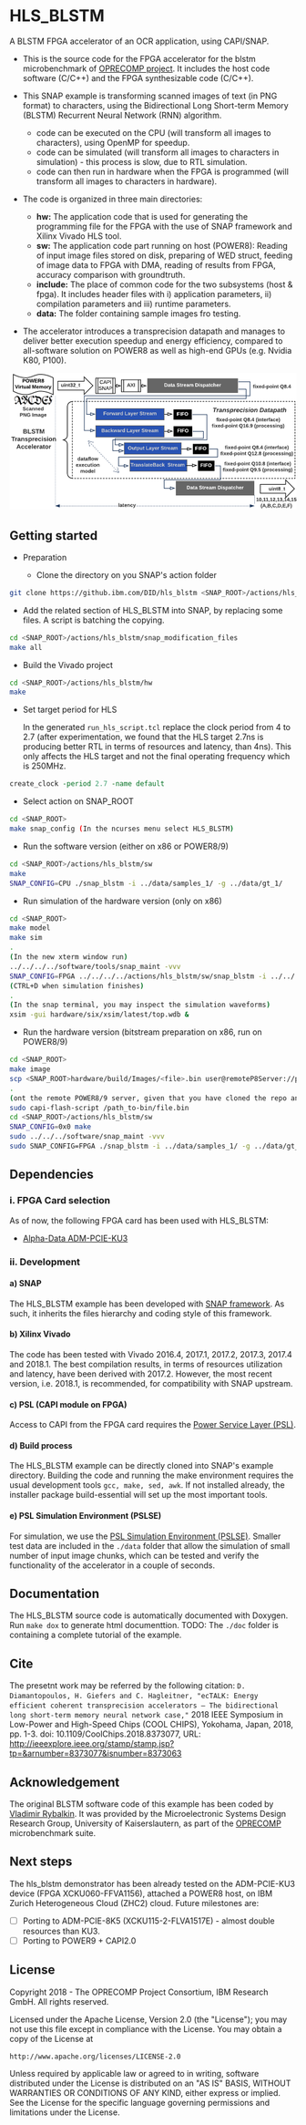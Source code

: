 # HLS_BLSTM
A BLSTM FPGA accelerator of an OCR application, using CAPI/SNAP.

- This is the source code for the FPGA accelerator for the blstm microbenchmark of [OPRECOMP project](http://oprecomp.eu/). It includes the host code software (C/C++) and the FPGA synthesizable code (C/C++).

- This SNAP example is transforming scanned images of text (in PNG format) to characters, using the Bidirectional Long Short-term Memory (BLSTM) Recurrent Neural Network (RNN) algorithm.
  - code can be executed on the CPU (will transform all images to characters), using OpenMP for speedup.
  - code can be simulated (will transform all images to characters in simulation) - this process is slow, due to RTL simulation.
  - code can then run in hardware when the FPGA is programmed (will transform all images to characters in hardware).


- The code is organized in three main directories:
  - **hw:** The application code that is used for generating the programming file for the FPGA with the use of SNAP framework and Xilinx Vivado HLS tool.
  - **sw:** The application code part running on host (POWER8): Reading of input image files stored on disk, preparing of WED struct, feeding of image data to FPGA with DMA, reading of results from FPGA, accuracy comparison with groundtruth.
  - **include:** The place of common code for the two subsystems (host & fpga). It includes header files with i) application parameters, ii) compilation parameters and iii) runtime parameters.
  - **data:** The folder containing sample images fro testing.

- The accelerator introduces a transprecision datapath and manages to deliver better execution speedup and energy efficiency, compared to all-software solution on POWER8 as well as high-end GPUs (e.g. Nvidia K80, P100).


![alt text](./var/hls_blstm.png "Overview of hls_blstm architecture.")


## Getting started
* Preparation

  * Clone the directory on you SNAP's action folder
```Bash
git clone https://github.ibm.com/DID/hls_blstm <SNAP_ROOT>/actions/hls_blstm
```
  * Add the related section of HLS_BLSTM into SNAP, by replacing some files. A script is batching the copying.
  ```Bash
  cd <SNAP_ROOT>/actions/hls_blstm/snap_modification_files
  make all
  ```
  * Build the Vivado project
  ```Bash
  cd <SNAP_ROOT>/actions/hls_blstm/hw
  make
  ```
  * Set target period for HLS

    In the generated `run_hls_script.tcl` replace the clock period from 4 to 2.7 (after experimentation, we found that the HLS target 2.7ns is producing better RTL in terms of resources and latency, than 4ns). This only affects the HLS target and not the final operating frequency which is 250MHz.
  ```tcl
  create_clock -period 2.7 -name default
  ```
  * Select action on SNAP_ROOT
  ```Bash
  cd <SNAP_ROOT>
  make snap_config (In the ncurses menu select HLS_BLSTM)
  ```

* Run the software version (either on x86 or POWER8/9)
```Bash
cd <SNAP_ROOT>/actions/hls_blstm/sw
make
SNAP_CONFIG=CPU ./snap_blstm -i ../data/samples_1/ -g ../data/gt_1/
```

* Run simulation of the hardware version (only on x86)
```Bash
cd <SNAP_ROOT>
make model
make sim
.
(In the new xterm window run)
../../../../software/tools/snap_maint -vvv
SNAP_CONFIG=FPGA ../../../../actions/hls_blstm/sw/snap_blstm -i ../../../../actions/hls_blstm/data/samples_c/ -g ../../../../actions/hls_blstm/data/gt_1/
(CTRL+D when simulation finishes)
.
(In the snap terminal, you may inspect the simulation waveforms)
xsim -gui hardware/six/xsim/latest/top.wdb &
```

* Run the hardware version (bitstream preparation on x86, run on POWER8/9)
```Bash
cd <SNAP_ROOT>
make image
scp <SNAP_ROOT>hardware/build/Images/<file>.bin user@remoteP8Server://path_to_bin
.
(ont the remote POWER8/9 server, given that you have cloned the repo and having prepared files like in x86)
sudo capi-flash-script /path_to-bin/file.bin
cd <SNAP_ROOT>/actions/hls_blstm/sw
SNAP_CONFIG=0x0 make
sudo ../../../software/snap_maint -vvv
sudo SNAP_CONFIG=FPGA ./snap_blstm -i ../data/samples_1/ -g ../data/gt_1/ -C0
```

## Dependencies
### i. FPGA Card selection

As of now, the following FPGA card has been used with HLS_BLSTM:

*  [Alpha-Data ADM-PCIE-KU3](http://www.alpha-data.com/dcp/products.php?product=adm-pcie-ku3)

### ii. Development
#### a) SNAP
The HLS_BLSTM example has been developed with [SNAP framework](https://github.com/open-power/snap). As such, it inherits the files hierarchy and coding style of this framework.

#### b) Xilinx Vivado
The code has been tested with Vivado 2016.4, 2017.1, 2017.2, 2017.3, 2017.4 and 2018.1. The best compilation results, in terms of resources utilization and latency, have been derived with 2017.2. However, the most recent version, i.e. 2018.1, is recommended, for compatibility with SNAP upstream.

#### c) PSL (CAPI module on FPGA)
Access to CAPI from the FPGA card requires the [Power Service Layer (PSL)](https://www.ibm.com/systems/power/openpower).


#### d) Build process
The HLS_BLSTM example can be directly cloned into SNAP's example directory. Building the code and running the make environment requires the usual development tools `gcc, make, sed, awk`. If not installed already, the installer package build-essential will set up the most important tools.

#### e) PSL Simulation Environment (PSLSE)
For simulation, we use the [PSL Simulation Environment (PSLSE)](https://github.com/ibm-capi/pslse). Smaller test data are included in the `./data` folder that allow the simulation of small number of input image chunks, which can be tested and verify the functionality of the accelerator in a couple of seconds.

## Documentation
The HLS_BLSTM source code is automatically documented with Doxygen. Run `make dox` to generate html documenttion. TODO: The `./doc` folder is containing  a complete tutorial of the example.

## Cite
The presetnt work may be referred by the following citation:
`D. Diamantopoulos, H. Giefers and C. Hagleitner, "ecTALK: Energy efficient coherent transprecision accelerators — The bidirectional long short-term memory neural network case,"` 2018 IEEE Symposium in Low-Power and High-Speed Chips (COOL CHIPS), Yokohama, Japan, 2018, pp. 1-3. doi: 10.1109/CoolChips.2018.8373077, URL: http://ieeexplore.ieee.org/stamp/stamp.jsp?tp=&arnumber=8373077&isnumber=8373063

## Acknowledgement
The original BLSTM software code of this example has been coded by [Vladimir Rybalkin](rybalkin@eit.uni-kl.de). It was provided by the Microelectronic Systems Design Research Group, University of Kaiserslautern, as part of the [OPRECOMP](http://oprecomp.eu/) microbenchmark suite.

## Next steps
The hls_blstm demonstrator has been already tested on the ADM-PCIE-KU3 device (FPGA XCKU060-FFVA1156), attached a POWER8 host, on IBM Zurich Heterogeneous Cloud (ZHC2) cloud. Future milestones are:

- [ ] Porting to ADM-PCIE-8K5 (XCKU115-2-FLVA1517E) - almost double resources than KU3.
- [ ] Porting to POWER9 + CAPI2.0

## License
Copyright 2018 - The OPRECOMP Project Consortium,
                 IBM Research GmbH. All rights reserved.

Licensed under the Apache License, Version 2.0 (the "License");
you may not use this file except in compliance with the License.
You may obtain a copy of the License at

    http://www.apache.org/licenses/LICENSE-2.0

Unless required by applicable law or agreed to in writing, software
distributed under the License is distributed on an "AS IS" BASIS,
WITHOUT WARRANTIES OR CONDITIONS OF ANY KIND, either express or implied.
See the License for the specific language governing permissions and
limitations under the License.
